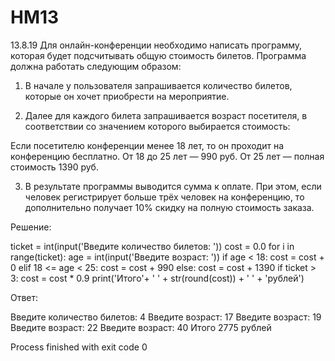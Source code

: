 # HM13
13.8.19
Для онлайн-конференции необходимо написать программу, которая будет подсчитывать общую стоимость билетов. Программа должна работать следующим образом:

1. В начале у пользователя запрашивается количество билетов, которые он хочет приобрести на мероприятие.

2. Далее для каждого билета запрашивается возраст посетителя, в соответствии со значением которого выбирается стоимость:

Если посетителю конференции менее 18 лет, то он проходит на конференцию бесплатно.
От 18 до 25 лет — 990 руб.
От 25 лет — полная стоимость 1390 руб.

3. В результате программы выводится сумма к оплате. При этом, если человек регистрирует больше трёх человек на конференцию, то дополнительно получает 10% скидку на полную стоимость заказа.

Решение:

ticket = int(input('Введите количество билетов: '))
cost = 0.0
for i in range(ticket):
      age = int(input('Введите возраст: '))
      if age < 18:
          cost = cost + 0
      elif 18 <= age < 25:
            cost = cost + 990
      else: cost = cost + 1390
      if ticket > 3:
            cost = cost * 0.9
print('Итого'+ ' ' + str(round(cost)) + ' ' + 'рублей')

Ответ:

Введите количество билетов: 4
Введите возраст: 17
Введите возраст: 19
Введите возраст: 22
Введите возраст: 40
Итого 2775 рублей

Process finished with exit code 0
